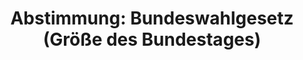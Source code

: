 ---
abstimmung:
  abstimmung: 1
  bundestagssitzung: 183
  datum: 8. Oktober 2020
  legislaturperiode: 19
categories:
- Todo
data:
- title: Abstimmungsergebnis 20201008_1-data.pdf
  url: /res/2021-btw/abstimmungsergebnisse/20201008_1-data.pdf
- title: Abstimmungsergebnis 20201008_1_xls-data.xlsx
  url: /res/2021-btw/abstimmungsergebnisse/20201008_1_xls-data.xlsx
- title: Abstimmungsergebnis 20201008_1_xls-data.csv
  url: /res/2021-btw/abstimmungsergebnisse/csv/20201008_1_xls-data.csv
documents:
- local: /res/2021-btw/drucksachen/22504.pdf
  title: Drucksache 19/22504
  url: https://dip21.bundestag.de/dip21/btd/19/225/1922504.pdf
- local: /res/2021-btw/drucksachen/23187.pdf
  title: Drucksache 19/23187
  url: https://dip21.bundestag.de/dip21/btd/19/231/1923187.pdf
ergebnis:
  AfD:
    enthaltung: 0
    gesamt: 89
    ja: 0
    nein: 79
    nichtabgegeben: 10
    ungueltig: 0
  Bündnis 90/Die Grünen:
    enthaltung: 0
    gesamt: 67
    ja: 0
    nein: 64
    nichtabgegeben: 3
    ungueltig: 0
  Die Linke:
    enthaltung: 0
    gesamt: 69
    ja: 0
    nein: 57
    nichtabgegeben: 12
    ungueltig: 0
  FDP:
    enthaltung: 0
    gesamt: 80
    ja: 0
    nein: 77
    nichtabgegeben: 3
    ungueltig: 0
  cdu/csu:
    enthaltung: 7
    gesamt: 246
    ja: 227
    nein: 0
    nichtabgegeben: 12
    ungueltig: 0
  file: 20201008_1_xls-data.xlsx
  fraktionslos:
    enthaltung: 1
    gesamt: 6
    ja: 0
    nein: 4
    nichtabgegeben: 1
    ungueltig: 0
  spd:
    enthaltung: 0
    gesamt: 152
    ja: 135
    nein: 0
    nichtabgegeben: 17
    ungueltig: 0
layout: abstimmung
links:
- title: Link zu bundestag.de
  url: https://www.bundestag.de/parlament/plenum/abstimmung/abstimmung?id=688
preview: 'Deutscher Bundestag


  183. Sitzung des Deutschen Bundestages

  am Donnerstag, 8. Oktober 2020


  Endgültiges Ergebnis der Namentlichen Abstimmung Nr. 1


  Gesetzentwurf der Fraktionen der CDU/CSU und SPD

  Entwurf eines .,, Gesetzes zur Änderung des Bundeswahlgesetzes

  Drs. 19/22504 und 19/23187'
tags:
- Todo
title: 'Abstimmung: Bundeswahlgesetz (Größe des Bundestages)'
---